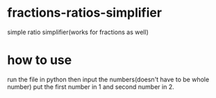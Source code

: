 # fractions-ratios-simplifier
simple ratio simplifier(works for fractions as well)
# how to use 
run the file in python then input the numbers(doesn't have to be whole number)
put the first number in 1 and second number in 2.
